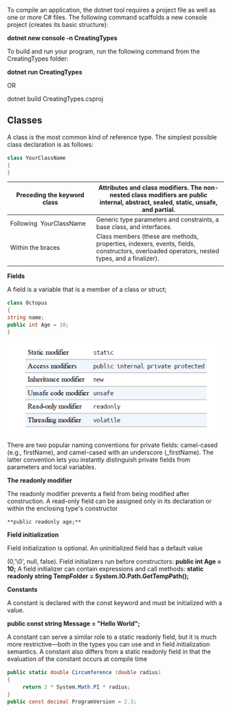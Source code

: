 To compile an application, the dotnet tool requires a project file as well as one or more C# files. The following command scaffolds a new console project (creates its basic structure):

**dotnet new console -n  CreatingTypes**

To build and run your program, run the following command from the CreatingTypes folder:

**dotnet run CreatingTypes**

OR

dotnet build CreatingTypes.csproj

## Classes

A class is the most common kind of reference type. The simplest possible class declaration is as follows:

```csharp
class YourClassName
{
}
```

| Preceding the keyword class | Attributes and class modifiers. The non-nested class modifiers are public<br />internal, abstract, sealed, static, unsafe, and partial.          |
| --------------------------- | ------------------------------------------------------------------------------------------------------------------------------------------------ |
| Following  YourClassName  | Generic type parameters and constraints, a base class, and interfaces.                                                                           |
| Within the braces          | Class members (these are methods, properties, indexers, events, fields,<br />constructors, overloaded operators, nested types, and a finalizer). |
|                             |                                                                                                                                                  |

**Fields**

A field is a variable that is a member of a class or struct;

```csharp
class Octopus
{
string name;
public int Age = 10;
}
```

![1688178230503](image/readme/1688178230503.png)

There are two popular naming conventions for private fields: camel-cased (e.g., firstName), and camel-cased with an underscore (_firstName). The latter convention lets you instantly distinguish private fields from parameters and local variables.

**The readonly modifier**

The readonly modifier prevents a field from being modified after construction. A read-only field can be assigned only in its declaration or within the enclosing type's constructor

    **public readonly age;**

**Field initialization**

Field initialization is optional. An uninitialized field has a default value

(0,'\0', null, false). Field initializers run before constructors:
**public int Age = 10;**
A field initializer can contain expressions and call methods:
**static readonly string TempFolder = System.IO.Path.GetTempPath();**

**Constants**

A constant is declared with the const keyword and must be initialized with a value.

**public const string Message = "Hello World";**

A constant can serve a similar role to a static readonly field, but it is much more restrictive—both in the types you can use and in field initialization semantics. A constant also differs from a static readonly
field in that the evaluation of the constant occurs at compile time

```csharp
public static double Circumference (double radius)
{
     return 2 * System.Math.PI * radius;
}
public const decimal ProgramVersion = 2.3;
```
